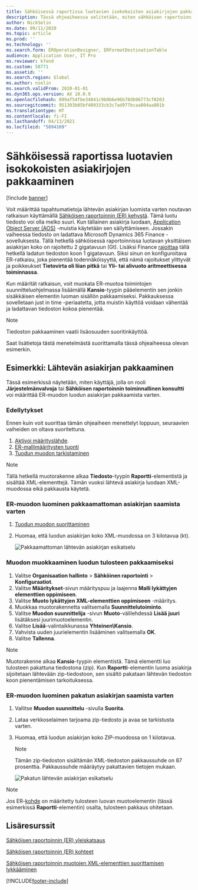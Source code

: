 ```yaml
---
title: Sähköisessä raportissa luotavien isokokoisten asiakirjojen pakkaaminen
description: Tässä ohjeaiheessa selitetään, miten sähköisen raportoinnin (ER) muodon luomia isokokoisia asiakirjoja pakataan.
author: NickSelin
ms.date: 09/11/2020
ms.topic: article
ms.prod: ''
ms.technology: ''
ms.search.form: EROperationDesigner, ERFormatDestinationTable
audience: Application User, IT Pro
ms.reviewer: kfend
ms.custom: 58771
ms.assetid: ''
ms.search.region: Global
ms.author: nselin
ms.search.validFrom: 2020-01-01
ms.dyn365.ops.version: AX 10.0.9
ms.openlocfilehash: 899af54fbe34841c9b9b6e96b78db96773cf0203
ms.sourcegitcommit: 951393b05bf409333cb3c7ad977bcaa804aa801b
ms.translationtype: HT
ms.contentlocale: fi-FI
ms.lasthandoff: 04/13/2021
ms.locfileid: "5894169"
---
```

# <a name="compress-large-documents-that-are-generated-in-electronic-reporting"></a>Sähköisessä raportissa luotavien isokokoisten asiakirjojen pakkaaminen 

[!include [banner](../includes/banner.md)]

Voit määrittää tapahtumatietoja lähtevän asiakirjan luomista varten noutavan ratkaisun käyttämällä [Sähköisen raportoinnin (ER) kehystä](general-electronic-reporting.md). Tämä luotu tiedosto voi olla melko suuri. Kun tällainen asiakirja luodaan, [Application Object Server (AOS)](../dev-tools/access-instances.md#location-of-packages-source-code-and-other-aos-configurations) -muistia käytetään sen säilyttämiseen. Jossakin vaiheessa tiedosto on ladattava Microsoft Dynamics 365 Finance -sovelluksesta. Tällä hetkellä sähköisessä raportoinnissa luotavan yksittäisen asiakirjan koko on rajoitettu 2 gigatavuun (Gt). Lisäksi Finance [rajoittaa](https://fix.lcs.dynamics.com/Issue/Details?kb=4569432&bugId=453907&dbType=3) tällä hetkellä ladatun tiedoston koon 1 gigatavuun. Siksi sinun on konfiguroitava ER-ratkaisu, joka pienentää todennäköisyyttä, että nämä rajoitukset ylittyvät ja poikkeukset **Tietovirta oli liian pitkä** tai **Yli- tai alivuoto aritmeettisessa toiminnassa**.

Kun määrität ratkaisun, voit muokata ER-muotoa toimintojen suunnitteluohjelmassa lisäämällä **Kansio**-tyypin pääelementin sen jonkin sisäkkäisen elementin luoman sisällön pakkaamiseksi. Pakkauksessa sovelletaan just in time -periaatetta, jotta muistin käyttöä voidaan vähentää ja ladattavan tiedoston kokoa pienentää.

> [!NOTE]
> Tiedoston pakkaaminen vaatii lisäosuuden suoritinkäyttöä.

Saat lisätietoja tästä menetelmästä suorittamalla tässä ohjeaiheessa olevan esimerkin.

## <a name="example-compress-an-outbound-document"></a>Esimerkki: Lähtevän asiakirjan pakkaaminen

Tässä esimerkissä näytetään, miten käyttäjä, jolla on rooli **Järjestelmänvalvoja** tai **Sähköisen raportoinnin toiminnallinen konsultti** voi määrittää ER-muodon luodun asiakirjan pakkaamista varten.

### <a name="prerequisites"></a>Edellytykset

Ennen kuin voit suorittaa tämän ohjeaiheen menettelyt loppuun, seuraavien vaiheiden on oltava suoritettuna.

1. [Aktivoi määrityslähde](er-defer-xml-element.md#activate-a-configuration-provider).
2. [ER-mallimääritysten tuonti](er-defer-xml-element.md#import-the-sample-er-configurations)
3. [Tuodun muodon tarkistaminen](er-defer-xml-element.md#review-the-imported-format)

> [!NOTE]
> Tällä hetkellä muotorakenne alkaa **Tiedosto**-tyypin **Raportti**-elementistä ja sisältää XML-elementtejä. Tämän vuoksi lähtevä asiakirja luodaan XML-muodossa eikä pakkausta käytetä.

### <a name="generate-an-er-format-to-get-an-uncompressed-document"></a>ER-muodon luominen pakkaamattoman asiakirjan saamista varten

1. [Tuodun muodon suorittaminen](er-defer-xml-element.md#run-the-imported-format)
2. Huomaa, että luodun asiakirjan koko XML-muodossa on 3 kilotavua (kt).

    ![Pakkaamattoman lähtevän asiakirjan esikatselu](./media/er-compress-outbound-files1.png)

### <a name="modify-the-format-to-compress-the-generated-output"></a>Muodon muokkaaminen luodun tulosteen pakkaamiseksi

1. Valitse **Organisaation hallinto** \> **Sähköinen raportointi** \> **Konfiguraatiot**.
2. Valitse **Määritykset**-sivun määrityspuu ja laajenna **Malli lykättyjen elementtien oppimiseen**.
3. Valitse **Muoto lykättyjen XML-elementtien oppimiseen** -määritys.
4. Muokkaa muotorakennetta valitsemalla **Suunnittelutoiminto**.
5. Valitse **Muodon suunnittelija** -sivun **Muoto**-välilehdessä **Lisää juuri** lisätäksesi juurimuotoelementin.
6. Valitse **Lisää**-valintaikkunassa **Yhteinen\\Kansio**.
7. Vahvista uuden juurielementin lisääminen valitsemalla **OK**.
8. Valitse **Tallenna**.

> [!NOTE]
> Muotorakenne alkaa **Kansio**-tyypin elementistä. Tämä elementti luo tulosteen pakattuna tiedostona (zip). Kun **Raportti**-elementin luoma asiakirja sijoitetaan lähtevään zip-tiedostoon, sen sisältö pakataan lähtevän tiedoston koon pienentämisen tarkoituksessa.

### <a name="generate-an-er-format-to-get-a-compressed-document"></a>ER-muodon luominen pakatun asiakirjan saamista varten

1. Vallitse **Muodon suunnittelu** -sivulla **Suorita**.
2. Lataa verkkoselaimen tarjoama zip-tiedosto ja avaa se tarkistusta varten.
3. Huomaa, että luodun asiakirjan koko ZIP-muodossa on 1 kilotavua.

    > [!NOTE] 
    > Tämän zip-tiedoston sisältämän XML-tiedoston pakkaussuhde on 87 prosenttia. Pakkaussuhde määräytyy pakattavien tietojen mukaan.

    ![Pakatun lähtevän asiakirjan esikatselu](./media/er-compress-outbound-files2.png)

> [!NOTE]
> Jos ER-[kohde](electronic-reporting-destinations.md) on määritetty tulosteen luovan muotoelementin (tässä esimerkissä **Raportti**-elementin) osalta, tulosteen pakkaus ohitetaan.

## <a name="additional-resources"></a>Lisäresurssit

[Sähköisen raportoinnin (ER) yleiskatsaus](general-electronic-reporting.md)

[Sähköisen raportoinnin (ER) kohteet](electronic-reporting-destinations.md)

[Sähköisen raportoinnin muotojen XML-elementtien suorittamisen lykkääminen](er-defer-xml-element.md)


[!INCLUDE[footer-include](../../../includes/footer-banner.md)]